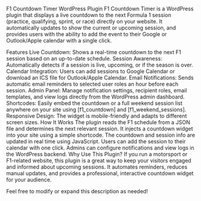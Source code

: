 F1 Countdown Timer WordPress Plugin
F1 Countdown Timer is a WordPress plugin that displays a live countdown to the next Formula 1 session (practice, qualifying, sprint, or race) directly on your website. It automatically updates to show the current or upcoming session, and provides users with the ability to add the event to their Google or Outlook/Apple calendar with a single click.

Features
Live Countdown: Shows a real-time countdown to the next F1 session based on an up-to-date schedule.
Session Awareness: Automatically detects if a session is live, upcoming, or if the season is over.
Calendar Integration: Users can add sessions to Google Calendar or download an ICS file for Outlook/Apple Calendar.
Email Notifications: Sends automatic email reminders to selected user roles an hour before each session.
Admin Panel: Manage notification settings, recipient roles, email templates, and view logs directly from the WordPress admin dashboard.
Shortcodes: Easily embed the countdown or a full weekend session list anywhere on your site using [f1_countdown] and [f1_weekend_sessions].
Responsive Design: The widget is mobile-friendly and adapts to different screen sizes.
How It Works
The plugin reads the F1 schedule from a JSON file and determines the next relevant session.
It injects a countdown widget into your site using a simple shortcode.
The countdown and session info are updated in real time using JavaScript.
Users can add the session to their calendar with one click.
Admins can configure notifications and view logs in the WordPress backend.
Why Use This Plugin?
If you run a motorsport or F1-related website, this plugin is a great way to keep your visitors engaged and informed about upcoming sessions. It automates reminders, reduces manual updates, and provides a professional, interactive countdown widget for your audience.

Feel free to modify or expand this description as needed!
